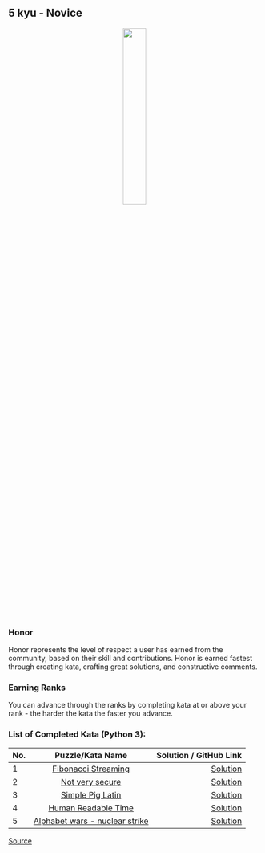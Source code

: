 ## 5 kyu - Novice

<div align="center"> 
<img width="30%" height="30%" src="https://github.com/ikostan/codewars/blob/master/img/copy-rank-kyu.png" hspace="10">
</div>

### Honor

Honor represents the level of respect a user has earned from the community, based on their skill and contributions. Honor is earned fastest through creating kata, crafting great solutions, and constructive comments.

### Earning Ranks

You can advance through the ranks by completing kata at or above your rank - the harder the kata the faster you advance.

### List of Completed Kata (Python 3):

| No. | Puzzle/Kata Name                                                                                                   | Solution / GitHub Link                                                                          |
|-----|:------------------------------------------------------------------------------------------------------------------:|------------------------------------------------------------------------------------------------:|
|1    |[Fibonacci Streaming](https://www.codewars.com/kata/55695bc4f75bbaea5100016b/train/python)                          |[Solution](https://github.com/ikostan/codewars/tree/master/kyu_5/fibonacci_streaming)            |
|2    |[Not very secure](https://www.codewars.com/kata/526dbd6c8c0eb53254000110/train/python)                              |[Solution](https://github.com/ikostan/codewars/tree/master/kyu_5/not_very_secure)                |
|3    |[Simple Pig Latin](https://www.codewars.com/kata/520b9d2ad5c005041100000f/train/python)                             |[Solution](https://github.com/ikostan/codewars/tree/master/kyu_5/simple_pig_latin)               |
|4    |[Human Readable Time](https://www.codewars.com/kata/52685f7382004e774f0001f7/train/python)                          |[Solution](https://github.com/ikostan/codewars/tree/master/kyu_5/human_readable_time)            |
|5    |[Alphabet wars - nuclear strike](https://www.codewars.com/kata/alphabet-wars-nuclear-strike/train/python)           |[Solution](https://github.com/ikostan/codewars/tree/master/kyu_5/alphabet_wars_nuclear_strike)   |

[Source](https://www.codewars.com/about)
